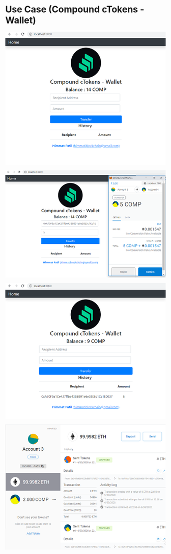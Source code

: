 # Use Case (Compound cTokens - Wallet)

![Application Home Page](https://raw.githubusercontent.com/iamhimmat89/azure-databricks-pyspark/master/zimgs/d1-1.PNG)


![Transaction](https://raw.githubusercontent.com/iamhimmat89/azure-databricks-pyspark/master/zimgs/d1-2.PNG)


![History Records](https://raw.githubusercontent.com/iamhimmat89/azure-databricks-pyspark/master/zimgs/d1-3.PNG)


![Metamask Activity Log](https://raw.githubusercontent.com/iamhimmat89/azure-databricks-pyspark/master/zimgs/d1-4.PNG)

